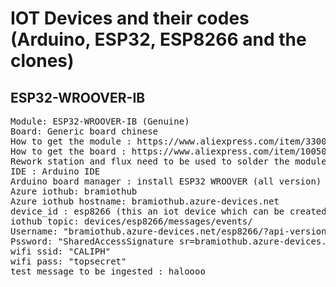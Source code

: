 # IOT Devices and their codes (Arduino, ESP32, ESP8266 and the clones)

## ESP32-WROOVER-IB
<pre>
Module: ESP32-WROOVER-IB (Genuine)
Board: Generic board chinese
How to get the module : https://www.aliexpress.com/item/33003556530.html?spm=a2g0o.order_list.0.0.18751802ZgZVNP
How to get the board : https://www.aliexpress.com/item/1005001315677299.html?spm=a2g0o.order_list.0.0.18751802ZgZVNP
Rework station and flux need to be used to solder the module into the board
IDE : Arduino IDE
Arduino board manager : install ESP32 WROOVER (all version)
Azure iothub: bramiothub
Azure iothub hostname: bramiothub.azure-devices.net
device_id : esp8266 (this an iot device which can be created on Azure portal or using azure-cli)
iothub topic: devices/esp8266/messages/events/
Username: "bramiothub.azure-devices.net/esp8266/?api-version=2021-04-12" (must be in the format: {iothubhostname}/{device_id}/?api-version=2021-04-12)
Pssword: "SharedAccessSignature sr=bramiothub.azure-devices.net%2Fdevices%2Fesp8266&sig=VMXXXXXXXXX%2BlboIHer%2B0Tp7E%3D&se=1001653269864"
wifi ssid: "CALIPH"
wifi pass: "topsecret"
test message to be ingested : haloooo
</pre>
